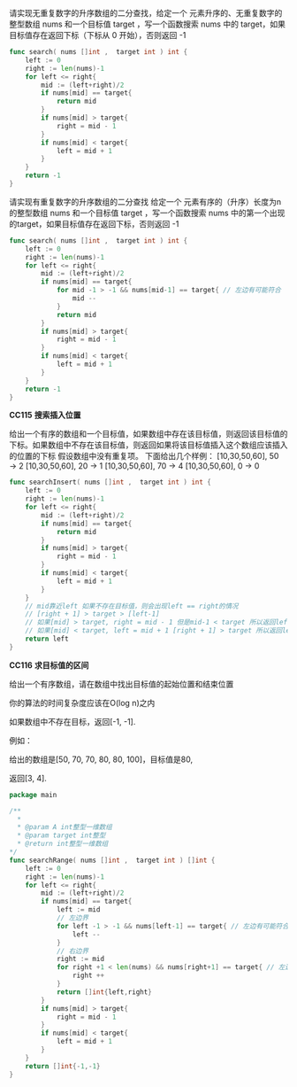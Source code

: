 请实现无重复数字的升序数组的二分查找，给定一个 元素升序的、无重复数字的整型数组 nums 和一个目标值 target ，写一个函数搜索 nums 中的 target，如果目标值存在返回下标（下标从 0 开始），否则返回 -1  

```go
func search( nums []int ,  target int ) int {
    left := 0
    right := len(nums)-1
    for left <= right{
        mid := (left+right)/2
        if nums[mid] == target{
            return mid
        }
        if nums[mid] > target{
            right = mid - 1
        }
        if nums[mid] < target{
            left = mid + 1
        }
    }
    return -1
}
```

请实现有重复数字的升序数组的二分查找
给定一个 元素有序的（升序）长度为n的整型数组 nums 和一个目标值 target ，写一个函数搜索 nums 中的第一个出现的target，如果目标值存在返回下标，否则返回 -1 

```go
func search( nums []int ,  target int ) int {
    left := 0
    right := len(nums)-1
    for left <= right{
        mid := (left+right)/2
        if nums[mid] == target{
            for mid -1 > -1 && nums[mid-1] == target{ // 左边有可能符合
                mid -- 
            }
            return mid
        }
        if nums[mid] > target{
            right = mid - 1
        }
        if nums[mid] < target{
            left = mid + 1
        }
    }
    return -1
}
```

**CC115** **搜索插入位置** 

给出一个有序的数组和一个目标值，如果数组中存在该目标值，则返回该目标值的下标。如果数组中不存在该目标值，则返回如果将该目标值插入这个数组应该插入的位置的下标
假设数组中没有重复项。
下面给出几个样例：
[10,30,50,60], 50 → 2
[10,30,50,60], 20 → 1
[10,30,50,60], 70 → 4
[10,30,50,60], 0 → 0 

```go
func searchInsert( nums []int ,  target int ) int {
    left := 0
    right := len(nums)-1
    for left <= right{
        mid := (left+right)/2
        if nums[mid] == target{
            return mid
        }
        if nums[mid] > target{
            right = mid - 1
        }
        if nums[mid] < target{
            left = mid + 1
        }
    }
    // mid靠近left 如果不存在目标值，则会出现left == right的情况
    // [right + 1] > target > [left-1]
    // 如果[mid] > target, right = mid - 1 但是mid-1 < target 所以返回left
    // 如果[mid] < target, left = mid + 1 [right + 1] > target 所以返回left
    return left
}
```

 **CC116** **求目标值的区间** 

给出一个有序数组，请在数组中找出目标值的起始位置和结束位置

你的算法的时间复杂度应该在O(log n)之内

如果数组中不存在目标，返回[-1, -1].

例如：

给出的数组是[50, 70, 70, 80, 80, 100]，目标值是80,

返回[3, 4].

```go
package main

/**
  * 
  * @param A int整型一维数组 
  * @param target int整型 
  * @return int整型一维数组
*/
func searchRange( nums []int ,  target int ) []int {
    left := 0
    right := len(nums)-1
    for left <= right{
        mid := (left+right)/2
        if nums[mid] == target{
            left := mid
            // 左边界
            for left -1 > -1 && nums[left-1] == target{ // 左边有可能符合
                left -- 
            }
            // 右边界
            right := mid
            for right +1 < len(nums) && nums[right+1] == target{ // 左边有可能符合
                right ++ 
            }
            return []int{left,right}
        }
        if nums[mid] > target{
            right = mid - 1
        }
        if nums[mid] < target{
            left = mid + 1
        }
    }
    return []int{-1,-1}
}
```

